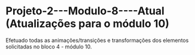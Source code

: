# Projeto-2---Modulo-8----Atual (Atualizações para o módulo 10)
Efetuado todas as animações/transições e transformações dos elementos solicitadas no bloco 4 - módulo 10.
